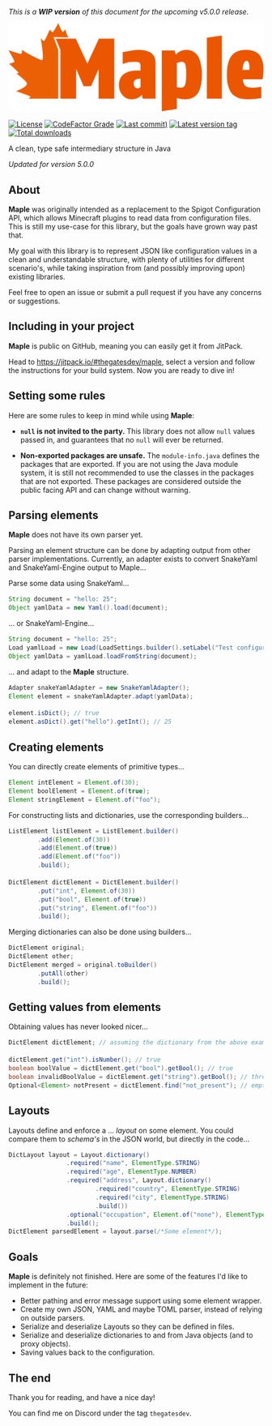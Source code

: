 *This is a **WIP version** of this document for the upcoming v5.0.0 release.*

[![maple-banner-plain](doc/maple-banner-plain.svg)](#)

[![License](https://img.shields.io/github/license/thegatesdev/maple?style=flat-square&labelColor=%230C090D&color=%23EB5600)](#)
[![CodeFactor Grade](https://img.shields.io/codefactor/grade/github/thegatesdev/maple?style=flat-square&labelColor=%230C090D&color=%23EB5600)](https://www.codefactor.io/repository/github/thegatesdev/maple)
[![Last commit)](https://img.shields.io/github/last-commit/thegatesdev/maple?style=flat-square&labelColor=%230C090D&color=%23EB5600)](https://github.com/thegatesdev/maple/commits/master/)
[![Latest version tag](https://img.shields.io/github/v/release/thegatesdev/maple?style=flat-square&labelColor=%230C090D&color=%23EB5600)](https://github.com/thegatesdev/maple/releases)
[![Total downloads](https://img.shields.io/github/downloads/thegatesdev/maple/total?style=flat-square&labelColor=%230C090D&color=%23EB5600)](https://github.com/thegatesdev/maple/releases)

A clean, type safe intermediary structure in Java

*Updated for version 5.0.0*

## About

**Maple** was originally intended as a replacement to the Spigot Configuration API,
which allows Minecraft plugins to read data from configuration files.
This is still my use-case for this library, but the goals have grown way past that.

My goal with this library is to represent JSON like configuration values
in a clean and understandable structure, with plenty of utilities for different scenario's,
while taking inspiration from (and possibly improving upon) existing libraries.

Feel free to open an issue or submit a pull request if you have any concerns or suggestions.

## Including in your project

**Maple** is public on GitHub, meaning you can easily get it from JitPack.

Head to https://jitpack.io/#thegatesdev/maple,
select a version and follow the instructions for your build system.
Now you are ready to dive in!

## Setting some rules

Here are some rules to keep in mind while using **Maple**:

-  **`null` is not invited to the party.**
This library does not allow `null` values passed in, and guarantees that no `null` will ever be returned.

- **Non-exported packages are unsafe.**
The `module-info.java` defines the packages that are exported.
If you are not using the Java module system, it is still not recommended
to use the classes in the packages that are not exported. 
These packages are considered outside the public facing API and can change without warning.

## Parsing elements

**Maple** does not have its own parser yet.

Parsing an element structure can be done by adapting output from other parser implementations.
Currently, an adapter exists to convert SnakeYaml and SnakeYaml-Engine output to Maple...

Parse some data using SnakeYaml...
```java
String document = "hello: 25";
Object yamlData = new Yaml().load(document);
```
... or SnakeYaml-Engine...
```java
String document = "hello: 25";
Load yamlLoad = new Load(LoadSettings.builder().setLabel("Test configuration").build());
Object yamlData = yamlLoad.loadFromString(document);
```
... and adapt to the **Maple** structure.
```java
Adapter snakeYamlAdapter = new SnakeYamlAdapter();
Element element = snakeYamlAdapter.adapt(yamlData);

element.isDict(); // true
element.asDict().get("hello").getInt(); // 25
```

## Creating elements

You can directly create elements of primitive types...
```java
Element intElement = Element.of(30);
Element boolElement = Element.of(true);
Element stringElement = Element.of("foo");
```
For constructing lists and dictionaries, use the corresponding builders...
```java
ListElement listElement = ListElement.builder()
        .add(Element.of(30))
        .add(Element.of(true))
        .add(Element.of("foo"))
        .build();

DictElement dictElement = DictElement.builder()
        .put("int", Element.of(30))
        .put("bool", Element.of(true))
        .put("string", Element.of("foo"))
        .build();
```
Merging dictionaries can also be done using builders...
```java
DictElement original;
DictElement other;
DictElement merged = original.toBuilder()
        .putAll(other)
        .build();
```

## Getting values from elements

Obtaining values has never looked nicer...
```java
DictElement dictElement; // assuming the dictionary from the above example

dictElement.get("int").isNumber(); // true
boolean boolValue = dictElement.get("bool").getBool(); // true
boolean invalidBoolValue = dictElement.get("string").getBool(); // throws ElementTypeException
Optional<Element> notPresent = dictElement.find("not_present"); // empty optional
```

## Layouts

Layouts define and enforce a ... *layout* on some element.
You could compare them to *schema's* in the JSON world, but directly in the code...
```java
DictLayout layout = Layout.dictionary()
                .required("name", ElementType.STRING)
                .required("age", ElementType.NUMBER)
                .required("address", Layout.dictionary()
                        .required("country", ElementType.STRING)
                        .required("city", ElementType.STRING)
                        .build())
                .optional("occupation", Element.of("none"), ElementType.STRING)
                .build();
DictElement parsedElement = layout.parse(/*Some element*/);
```

## Goals

**Maple** is definitely not finished. Here are some of the features I'd like to implement in the future:

- Better pathing and error message support using some element wrapper.
- Create my own JSON, YAML and maybe TOML parser, instead of relying on outside parsers.
- Serialize and deserialize Layouts so they can be defined in files.
- Serialize and deserialize dictionaries to and from Java objects (and to proxy objects).
- Saving values back to the configuration.

## The end

Thank you for reading, and have a nice day!

You can find me on Discord under the tag `thegatesdev`.
